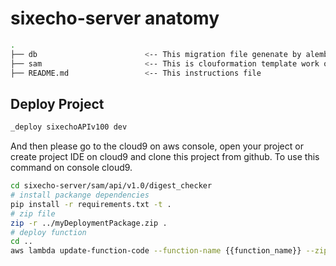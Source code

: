 # sixecho-server anatomy

```bash
.
├── db                        <-- This migration file genenate by alembic
├── sam                       <-- This is clouformation template work on aws platform
├── README.md                 <-- This instructions file
```

## Deploy Project
```bash
_deploy sixechoAPIv100 dev
```
And then please go to the cloud9 on aws console, open your project or create project IDE on cloud9 and clone this project from github. 
To use this command on console cloud9.
```bash
cd sixecho-server/sam/api/v1.0/digest_checker
# install packange dependencies
pip install -r requirements.txt -t .
# zip file
zip -r ../myDeploymentPackage.zip .
# deploy function
cd ..
aws lambda update-function-code --function-name {{function_name}} --zip-file fileb://myDeploymentPackage.zip
```

